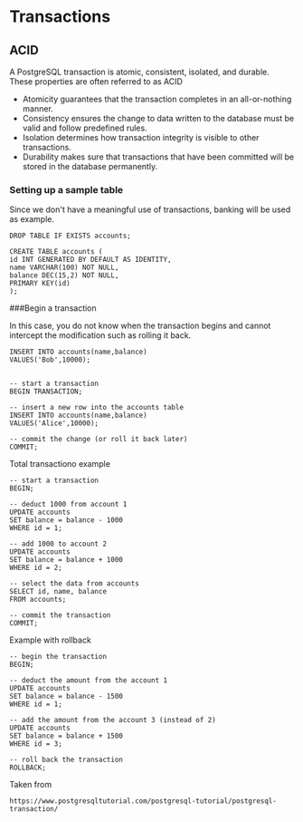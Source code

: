 # Transactions

## ACID

A PostgreSQL transaction is atomic, consistent, isolated, and durable. These properties are often referred to as ACID

* Atomicity guarantees that the transaction completes in an all-or-nothing manner.
* Consistency ensures the change to data written to the database must be valid and follow predefined rules.
* Isolation determines how transaction integrity is visible to other transactions.
* Durability makes sure that transactions that have been committed will be stored in the database permanently.

### Setting up a sample table

Since we don't have a meaningful use of transactions, banking will be used as example.

    DROP TABLE IF EXISTS accounts;

    CREATE TABLE accounts (
    id INT GENERATED BY DEFAULT AS IDENTITY,
    name VARCHAR(100) NOT NULL,
    balance DEC(15,2) NOT NULL,
    PRIMARY KEY(id)
    );

###Begin a transaction

In this case, you do not know when the transaction begins and cannot intercept the modification such as rolling it back.

    INSERT INTO accounts(name,balance)
    VALUES('Bob',10000);


    -- start a transaction
    BEGIN TRANSACTION;
    
    -- insert a new row into the accounts table
    INSERT INTO accounts(name,balance)
    VALUES('Alice',10000);
    
    -- commit the change (or roll it back later)
    COMMIT;


Total transactiono example

    -- start a transaction
    BEGIN;
    
    -- deduct 1000 from account 1
    UPDATE accounts
    SET balance = balance - 1000
    WHERE id = 1;
    
    -- add 1000 to account 2
    UPDATE accounts
    SET balance = balance + 1000
    WHERE id = 2;
    
    -- select the data from accounts
    SELECT id, name, balance
    FROM accounts;
    
    -- commit the transaction
    COMMIT;


Example with rollback

    -- begin the transaction
    BEGIN;
    
    -- deduct the amount from the account 1
    UPDATE accounts
    SET balance = balance - 1500
    WHERE id = 1;
    
    -- add the amount from the account 3 (instead of 2)
    UPDATE accounts
    SET balance = balance + 1500
    WHERE id = 3;
    
    -- roll back the transaction
    ROLLBACK;


Taken from 

    https://www.postgresqltutorial.com/postgresql-tutorial/postgresql-transaction/
